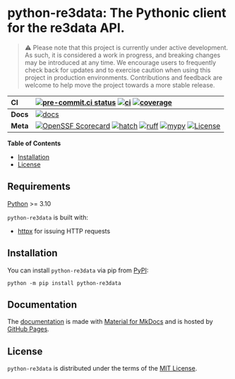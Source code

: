 # python-re3data: The Pythonic client for the re3data API.

> ⚠️ Please note that this project is currently under active development. As such, it is considered a work in progress,
> and breaking changes may be introduced at any time. We encourage users to frequently check back for updates and to
> exercise caution when using this project in production environments. Contributions and feedback are welcome to help
> move the project towards a more stable release.

| __CI__   | [![pre-commit.ci status][pre-commit-ci-badge]][pre-commit-ci-status] [![ci][ci-badge]][ci-workflow] [![coverage][coverage-badge]][ci-workflow]                                         |
| :------- | :------------------------------------------------------------------------------------------------------------------------------------------------------------------------------------- |
| __Docs__ | [![docs][docs-badge]][docs-workflow]                                                                                                                                                   |
| __Meta__ | [![OpenSSF Scorecard][scorecard-badge]][scorecard-url] [![hatch][hatch-badge]][hatch] [![ruff][ruff-badge]][ruff] [![mypy][mypy-badge]][mypy] [![License][license-badge]][license-url] |

**Table of Contents**

- [Installation](#installation)
- [License](#license)

## Requirements

[Python](https://www.python.org/downloads/) >= 3.10

`python-re3data` is built with:

- [httpx](https://github.com/encode/httpx) for issuing HTTP requests

## Installation

You can install `python-re3data` via pip from [PyPI][pypi-url]:

```console
python -m pip install python-re3data
```

## Documentation

The [documentation][docs-url] is made with [Material for MkDocs](https://github.com/squidfunk/mkdocs-material) and is
hosted by [GitHub Pages](https://docs.github.com/en/pages).

## License

`python-re3data` is distributed under the terms of the [MIT License][license-url].

<!-- Markdown links -->

[ci-badge]: https://github.com/afuetterer/python-re3data/actions/workflows/main.yml/badge.svg
[ci-workflow]: https://github.com/afuetterer/python-re3data/actions/workflows/main.yml
[coverage-badge]: https://img.shields.io/endpoint?url=https://gist.githubusercontent.com/afuetterer/adc66df152c473c1aa136557ee8181ca/raw/coverage-badge.json
[docs-badge]: https://github.com/afuetterer/python-re3data/actions/workflows/docs.yml/badge.svg
[docs-url]: https://afuetterer.github.io/python-re3data
[docs-workflow]: https://github.com/afuetterer/python-re3data/actions/workflows/docs.yml
[hatch]: https://github.com/pypa/hatch
[hatch-badge]: https://img.shields.io/badge/%F0%9F%A5%9A-Hatch-4051b5.svg
[license-badge]: https://img.shields.io/badge/license-MIT-blue.svg
[license-url]: https://spdx.org/licenses/MIT.html
[mypy]: https://mypy-lang.org
[mypy-badge]: https://img.shields.io/badge/types-mypy-blue.svg
[pre-commit-ci-badge]: https://results.pre-commit.ci/badge/github/afuetterer/python-re3data/main.svg
[pre-commit-ci-status]: https://results.pre-commit.ci/latest/github/afuetterer/python-re3data/main
[pypi-url]: https://pypi.org/project/python-re3data/
[ruff]: https://github.com/astral-sh/ruff
[ruff-badge]: https://img.shields.io/endpoint?url=https://raw.githubusercontent.com/charliermarsh/ruff/main/assets/badge/v2.json
[scorecard-badge]: https://api.securityscorecards.dev/projects/github.com/afuetterer/python-re3data/badge
[scorecard-url]: https://securityscorecards.dev/viewer/?uri=github.com/afuetterer/python-re3data
